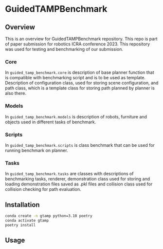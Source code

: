 # GuidedTAMPBenchmark

## Overview
This is an overview for GuidedTAMPBenchmark repository. 
This repo is part of paper submission for robotics ICRA conference 2023. 
This repository was used for testing and benchmarking of our submission.
### Core
In `guided_tamp_benchmark.core` is description of base planner function that is compatible with benchmarking script and is to be used as template.
Description of configuration class, used for storing scene configuration, and path class, which is a template class for storing path planned by planner is also there.
### Models
In `guided_tamp_benchmark.models` is description of robots, furniture and objects used in different tasks of benchmark.
### Scripts
In `guided_tamp_benchmark.scripts` is class benchmark that can be used for running benchmark on planner.
### Tasks
In `guided_tamp_benchmark.tasks` are classes with descriptions of benchmarking tasks, renderer, demonstration class used for storing and loading demonstration files saved as .pkl files and collision class used for collision checking for path evaluation.

## Installation
```bash
conda create -n gtamp python=3.10 poetry
conda activate gtamp
poetry install
```

## Usage
